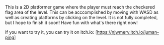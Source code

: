 This is a 2D platformer game where the player must reach the checkered flag area of the level. 
This can be acccomplished by moving with WASD as well as creating platforms by clicking on the level.
It is not fully completed, but I hope to finish it soon! Have fun with what's there right now!

If you want to try it, you can try it on itch.io: [https://njwmerv.itch.io/juman-ping]
